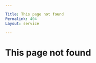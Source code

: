 ```yaml
---

Title: This page not found
Permalink: 404
Layout: service

---
```


# This page not found
    
   

    
